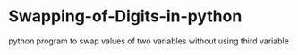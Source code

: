 # Swapping-of-Digits-in-python

python program to swap values of two variables without using third variable
